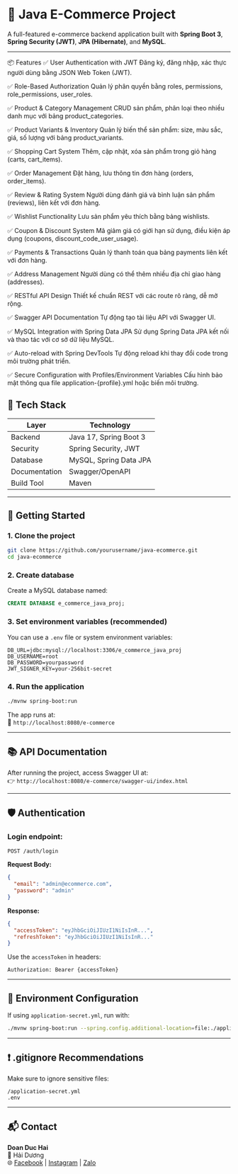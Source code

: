 # 🛒 Java E-Commerce Project

A full-featured e-commerce backend application built with **Spring Boot 3**, **Spring Security (JWT)**, **JPA (Hibernate)**, and **MySQL**.

---

📦 Features
✅ User Authentication with JWT
Đăng ký, đăng nhập, xác thực người dùng bằng JSON Web Token (JWT).

✅ Role-Based Authorization
Quản lý phân quyền bằng roles, permissions, role_permissions, user_roles.

✅ Product & Category Management
CRUD sản phẩm, phân loại theo nhiều danh mục với bảng product_categories.

✅ Product Variants & Inventory
Quản lý biến thể sản phẩm: size, màu sắc, giá, số lượng với bảng product_variants.

✅ Shopping Cart System
Thêm, cập nhật, xóa sản phẩm trong giỏ hàng (carts, cart_items).

✅ Order Management
Đặt hàng, lưu thông tin đơn hàng (orders, order_items).

✅ Review & Rating System
Người dùng đánh giá và bình luận sản phẩm (reviews), liên kết với đơn hàng.

✅ Wishlist Functionality
Lưu sản phẩm yêu thích bằng bảng wishlists.

✅ Coupon & Discount System
Mã giảm giá có giới hạn sử dụng, điều kiện áp dụng (coupons, discount_code_user_usage).

✅ Payments & Transactions
Quản lý thanh toán qua bảng payments liên kết với đơn hàng.

✅ Address Management
Người dùng có thể thêm nhiều địa chỉ giao hàng (addresses).

✅ RESTful API Design
Thiết kế chuẩn REST với các route rõ ràng, dễ mở rộng.

✅ Swagger API Documentation
Tự động tạo tài liệu API với Swagger UI.

✅ MySQL Integration with Spring Data JPA
Sử dụng Spring Data JPA kết nối và thao tác với cơ sở dữ liệu MySQL.

✅ Auto-reload with Spring DevTools
Tự động reload khi thay đổi code trong môi trường phát triển.

✅ Secure Configuration with Profiles/Environment Variables
Cấu hình bảo mật thông qua file application-{profile}.yml hoặc biến môi trường.


## 🔧 Tech Stack

| Layer         | Technology             |
| ------------- | ---------------------- |
| Backend       | Java 17, Spring Boot 3 |
| Security      | Spring Security, JWT   |
| Database      | MySQL, Spring Data JPA |
| Documentation | Swagger/OpenAPI        |
| Build Tool    | Maven                  |

---

## 🚀 Getting Started

### 1. Clone the project

```bash
git clone https://github.com/yourusername/java-ecommerce.git
cd java-ecommerce
```

### 2. Create database

Create a MySQL database named:

```sql
CREATE DATABASE e_commerce_java_proj;
```

### 3. Set environment variables (recommended)

You can use a `.env` file or system environment variables:

```env
DB_URL=jdbc:mysql://localhost:3306/e_commerce_java_proj
DB_USERNAME=root
DB_PASSWORD=yourpassword
JWT_SIGNER_KEY=your-256bit-secret
```

### 4. Run the application

```bash
./mvnw spring-boot:run
```

The app runs at:  
📍 `http://localhost:8080/e-commerce`

---

## 📚 API Documentation

After running the project, access Swagger UI at:  
👉 `http://localhost:8080/e-commerce/swagger-ui/index.html`

---

## 🛡️ Authentication

### Login endpoint:

```http
POST /auth/login
```

**Request Body:**

```json
{
  "email": "admin@ecommerce.com",
  "password": "admin"
}
```

**Response:**

```json
{
  "accessToken": "eyJhbGciOiJIUzI1NiIsInR...",
  "refreshToken": "eyJhbGciOiJIUzI1NiIsInR..."
}
```

Use the `accessToken` in headers:

```
Authorization: Bearer {accessToken}
```

---

## 📝 Environment Configuration

If using `application-secret.yml`, run with:

```bash
./mvnw spring-boot:run --spring.config.additional-location=file:./application-secret.yml
```

---

## ❗ .gitignore Recommendations

Make sure to ignore sensitive files:

```
/application-secret.yml
.env
```

---

## 📬 Contact

**Doan Duc Hai**  
📍 Hải Dương  
🌐 [Facebook](https://facebook.com) | [Instagram](https://instagram.com) | [Zalo](#)
